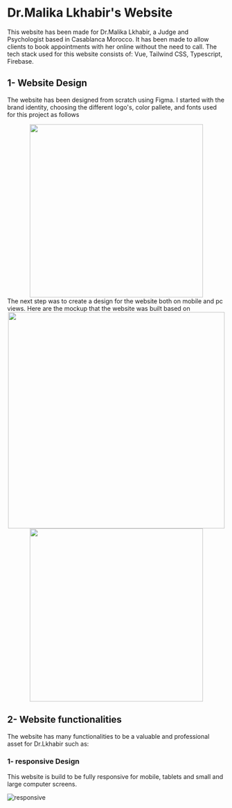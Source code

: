 # Dr.Malika Lkhabir's Website

This website has been made for Dr.Malika Lkhabir, a Judge and Psychologist based in Casablanca Morocco. It has been made to allow clients to book appointments with her online without the need to call.
The tech stack used for this website consists of: Vue, Tailwind CSS, Typescript, Firebase.
## 1- Website Design

The website has been designed from scratch using Figma. I started with the brand identity, choosing the different logo's, color pallete, and fonts used for this project as follows
<div align="center">
<img src="https://github.com/MohamedSefyaniLakrizi/malikalkhabirwebsite/assets/102101395/63fa4a34-00aa-4654-80f6-3ab2e06182fc" width="400px" />
</div>
The next step was to create a design for the website both on mobile and pc views. Here are the mockup that the website was built based on

<div align="center">

<img src="https://github.com/MohamedSefyaniLakrizi/malikalkhabirwebsite/assets/102101395/a271a588-9a37-4032-ac60-d9fb1a8b2913" height="500px" />

<img src="https://github.com/MohamedSefyaniLakrizi/malikalkhabirwebsite/assets/102101395/1c572074-c497-4563-9a20-14ea8552e021" width="400px" />

</div>

## 2- Website functionalities

The website has many functionalities to be a valuable and professional asset for Dr.Lkhabir such as:

### 1- responsive Design

This website is build to be fully responsive for mobile, tablets and small and large computer screens. 

![responsive](https://github.com/MohamedSefyaniLakrizi/malikalkhabirwebsite/assets/102101395/c4e55d0b-4463-4982-a617-f404df7523c2)

